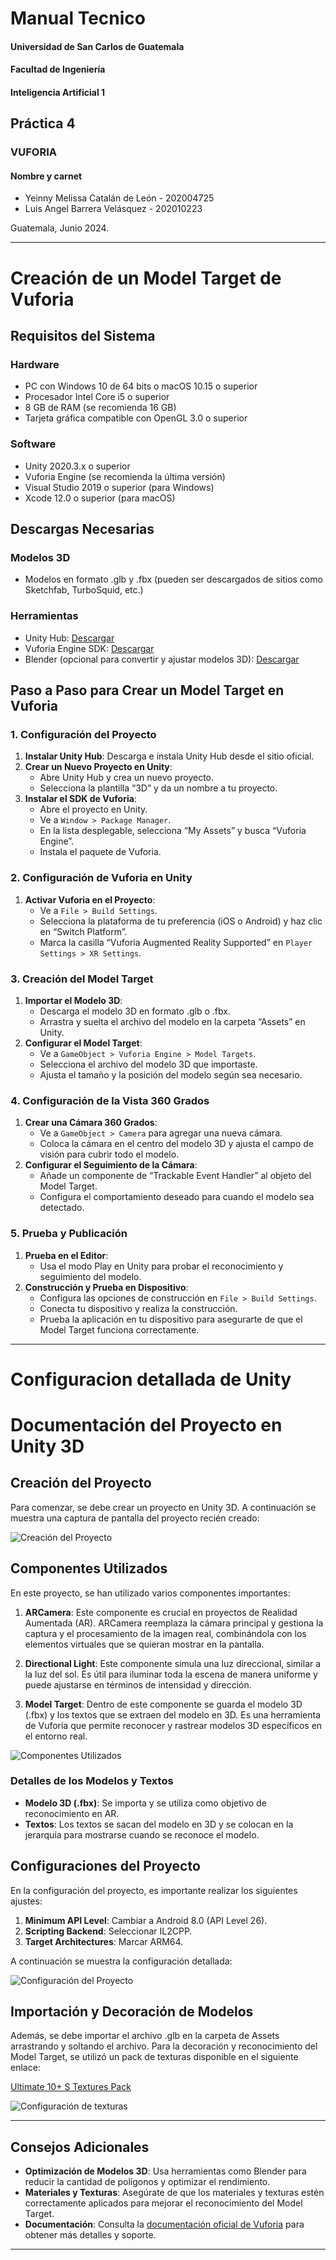 # Manual Tecnico  
#### Universidad de San Carlos de Guatemala  
#### Facultad de Ingeniería  
#### Inteligencia Artificial 1  

## Práctica 4   
### VUFORIA  

#### Nombre y carnet 
- Yeinny Melissa Catalán de León   - 202004725  
- Luis Angel Barrera Velásquez     - 202010223 

Guatemala, Junio 2024.  
___
  



# Creación de un Model Target de Vuforia

## Requisitos del Sistema

### Hardware
- PC con Windows 10 de 64 bits o macOS 10.15 o superior
- Procesador Intel Core i5 o superior
- 8 GB de RAM (se recomienda 16 GB)
- Tarjeta gráfica compatible con OpenGL 3.0 o superior

### Software
- Unity 2020.3.x o superior
- Vuforia Engine (se recomienda la última versión)
- Visual Studio 2019 o superior (para Windows)
- Xcode 12.0 o superior (para macOS)

## Descargas Necesarias

### Modelos 3D
- Modelos en formato .glb y .fbx (pueden ser descargados de sitios como Sketchfab, TurboSquid, etc.)

### Herramientas
- Unity Hub: [Descargar](https://unity3d.com/get-unity/download)
- Vuforia Engine SDK: [Descargar](https://developer.vuforia.com/downloads/sdk)
- Blender (opcional para convertir y ajustar modelos 3D): [Descargar](https://www.blender.org/download/)

## Paso a Paso para Crear un Model Target en Vuforia

### 1. Configuración del Proyecto

1. **Instalar Unity Hub**: Descarga e instala Unity Hub desde el sitio oficial.
2. **Crear un Nuevo Proyecto en Unity**:
   - Abre Unity Hub y crea un nuevo proyecto.
   - Selecciona la plantilla “3D” y da un nombre a tu proyecto.
3. **Instalar el SDK de Vuforia**:
   - Abre el proyecto en Unity.
   - Ve a `Window > Package Manager`.
   - En la lista desplegable, selecciona “My Assets” y busca “Vuforia Engine”.
   - Instala el paquete de Vuforia.

### 2. Configuración de Vuforia en Unity

1. **Activar Vuforia en el Proyecto**:
   - Ve a `File > Build Settings`.
   - Selecciona la plataforma de tu preferencia (iOS o Android) y haz clic en “Switch Platform”.
   - Marca la casilla “Vuforia Augmented Reality Supported” en `Player Settings > XR Settings`.

### 3. Creación del Model Target

1. **Importar el Modelo 3D**:
   - Descarga el modelo 3D en formato .glb o .fbx.
   - Arrastra y suelta el archivo del modelo en la carpeta “Assets” en Unity.
2. **Configurar el Model Target**:
   - Ve a `GameObject > Vuforia Engine > Model Targets`.
   - Selecciona el archivo del modelo 3D que importaste.
   - Ajusta el tamaño y la posición del modelo según sea necesario.

### 4. Configuración de la Vista 360 Grados

1. **Crear una Cámara 360 Grados**:
   - Ve a `GameObject > Camera` para agregar una nueva cámara.
   - Coloca la cámara en el centro del modelo 3D y ajusta el campo de visión para cubrir todo el modelo.
2. **Configurar el Seguimiento de la Cámara**:
   - Añade un componente de “Trackable Event Handler” al objeto del Model Target.
   - Configura el comportamiento deseado para cuando el modelo sea detectado.

### 5. Prueba y Publicación

1. **Prueba en el Editor**:
   - Usa el modo Play en Unity para probar el reconocimiento y seguimiento del modelo.
2. **Construcción y Prueba en Dispositivo**:
   - Configura las opciones de construcción en `File > Build Settings`.
   - Conecta tu dispositivo y realiza la construcción.
   - Prueba la aplicación en tu dispositivo para asegurarte de que el Model Target funciona correctamente.

---

# Configuracion detallada de Unity

# Documentación del Proyecto en Unity 3D

## Creación del Proyecto

Para comenzar, se debe crear un proyecto en Unity 3D. A continuación se muestra una captura de pantalla del proyecto recién creado:

![Creación del Proyecto](./img/t1.jpg)

## Componentes Utilizados

En este proyecto, se han utilizado varios componentes importantes:

1. **ARCamera**: Este componente es crucial en proyectos de Realidad Aumentada (AR). ARCamera reemplaza la cámara principal y gestiona la captura y el procesamiento de la imagen real, combinándola con los elementos virtuales que se quieran mostrar en la pantalla.

2. **Directional Light**: Este componente simula una luz direccional, similar a la luz del sol. Es útil para iluminar toda la escena de manera uniforme y puede ajustarse en términos de intensidad y dirección.

3. **Model Target**: Dentro de este componente se guarda el modelo 3D (.fbx) y los textos que se extraen del modelo en 3D. Es una herramienta de Vuforia que permite reconocer y rastrear modelos 3D específicos en el entorno real.

![Componentes Utilizados](./img/t2.jpg)

### Detalles de los Modelos y Textos

- **Modelo 3D (.fbx)**: Se importa y se utiliza como objetivo de reconocimiento en AR.
- **Textos**: Los textos se sacan del modelo en 3D y se colocan en la jerarquía para mostrarse cuando se reconoce el modelo.

## Configuraciones del Proyecto

En la configuración del proyecto, es importante realizar los siguientes ajustes:

1. **Minimum API Level**: Cambiar a Android 8.0 (API Level 26).
2. **Scripting Backend**: Seleccionar IL2CPP.
3. **Target Architectures**: Marcar ARM64.

A continuación se muestra la configuración detallada:

![Configuración del Proyecto](./img/t3.jpg)

## Importación y Decoración de Modelos

Además, se debe importar el archivo .glb en la carpeta de Assets arrastrando y soltando el archivo. Para la decoración y reconocimiento del Model Target, se utilizó un pack de texturas disponible en el siguiente enlace:

[Ultimate 10+ S Textures Pack](https://assetstore.unity.com/?q=ultimate%2010%2B%20s&orderBy=1)

![Configuración de texturas](./img/t4.jpg)

---
## Consejos Adicionales

- **Optimización de Modelos 3D**: Usa herramientas como Blender para reducir la cantidad de polígonos y optimizar el rendimiento.
- **Materiales y Texturas**: Asegúrate de que los materiales y texturas estén correctamente aplicados para mejorar el reconocimiento del Model Target.
- **Documentación**: Consulta la [documentación oficial de Vuforia](https://library.vuforia.com/) para obtener más detalles y soporte.

---